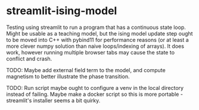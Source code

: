 # streamlit-ising-model

Testing using streamlit to run a program that has a continuous state loop.  Might be usable as a teaching model, but the ising model update step ought to be moved into C++ with pybind11 for performance reasons (or at least a more clever numpy solution than naive loops/indexing of arrays).  It does work, however running multiple browser tabs may cause the state to conflict and crash.

TODO: Maybe add external field term to the model, and compute magnetism to better illustrate the phase transition.

TODO: Run script maybe ought to configure a venv in the local directory instead of failing.  Maybe make a docker script so this is more portable - streamlit's installer seems a bit quirky.
